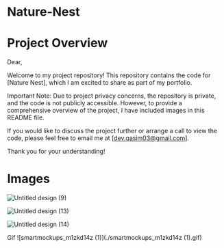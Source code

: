 # Nature-Nest
# Project Overview
Dear,

Welcome to my project repository! This repository contains the code for [Nature Nest], which I am excited to share as part of my portfolio.

Important Note: Due to project privacy concerns, the repository is private, and the code is not publicly accessible. However, to provide a comprehensive overview of the project, I have included images in this README file.

If you would like to discuss the project further or arrange a call to view the code, please feel free to email me at [dev.qasim03@gmail.com].

Thank you for your understanding!

# Images
![Untitled design (9)](https://github.com/user-attachments/assets/72bf5d93-3b81-4bb0-84f1-ccb471afa7b2)

![Untitled design (13)](https://github.com/user-attachments/assets/ce5050af-9ff3-4501-8fdc-88c243841555)

![Untitled design (14)](https://github.com/user-attachments/assets/373c7a79-f772-4c45-a938-cfef78c12f2d)

Gif
![smartmockups_m1zkd14z (1)](./smartmockups_m1zkd14z (1).gif)
